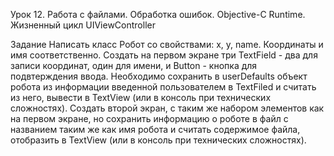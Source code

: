 Урок 12. Работа с файлами. Обработка ошибок. Objective-C Runtime. Жизненный цикл UIViewController

Задание Написать класс Робот со свойствами: x, y, name. Координаты и имя соответственно. Cоздать на первом экране три TextField - два для записи координат, один для имени, и Button - кнопка для подвтерждения ввода. Необходимо сохранить в userDefaults объект робота из информации введенной пользователем в TextFiled и считать из него, вывести в TextView (или в консоль при технических сложностях). Создать второй экран, с таким же набором элементов как на первом экране, но сохранить информацию о роботе в файл с названием таким же как имя робота и считать содержимое файла, отобразить в TextView (или в консоль при технических сложностях).
